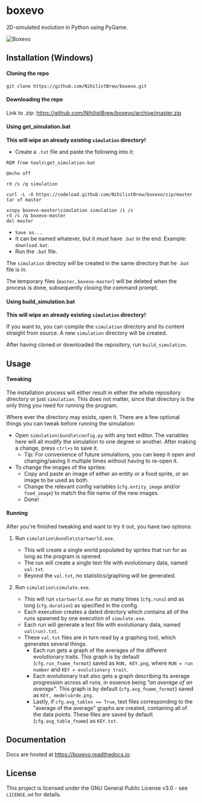 boxevo
======

2D-simulated evolution in Python using PyGame.

![Boxevo](https://media.giphy.com/media/cjcK4Ux5AZkw11UTNR/giphy.gif)

Installation (Windows)
----------------------

#### Cloning the repo

``` {.bash}
git clone https://github.com/NihilistBrew/boxevo.git
```

#### Downloading the repo

Link to .zip: https://github.com/NihilistBrew/boxevo/archive/master.zip

#### Using get\_simulation.bat

**This will wipe an already existing `simulation` directory!**

-   Create a `.txt` file and paste the following into it:

``` {.bash}
REM from tools\get_simulation.bat

@echo off

rd /s /q simulation

curl -L -O https://codeload.github.com/NihilistBrew/boxevo/zip/master
tar xf master

xcopy boxevo-master\simulation simulation /i /s
rd /s /q boxevo-master
del master
```

-   `Save as...`
-   It can be named whatever, but it must have `.bat` in the end.
    Example: `download.bat`.
-   Run the `.bat` file.

The `simulation` directoy will be created in the same directory that he
`.bat` file is in.

The temporary files (`master`, `boxevo-master`) will be deleted when the
process is done, subsequently closing the command prompt.

#### Using build\_simulation.bat

**This will wipe an already existing `simulation` directory!**

If you want to, you can compile the `simulation` directory and its
content straight from source. A new `simulation` directory will be
created.

After having cloned or downloaded the repository, run
`build_simulation`.

Usage
-----

#### Tweaking

The installation process will either result in either the whole
repository directory or just `simulation`. This does not matter, since
that directory is the only thing you need for running the program.

Where ever the directory may exists, open it. There are a few optional
things you can tweak before running the simulation:

-   Open `simulation\bundle\config.py` with any text editor. The
    variables here will all modify the simulation to one degree or
    another. After making a change, press `ctrl+s` to save it.
    -   Tip: For convenience of future simulations, you can keep it open
        and changing/saving it multiple times without having to re-open
        it.
-   To change the images of the sprites:
    -   Copy and paste an image of either an entity or a food sprite, or
        an image to be used as both.
    -   Change the relevant config variables (`cfg.entity_image` and/or
        `food_image`) to match the file name of the new images.
    -   Done!

#### Running

After you're finished tweaking and want to try it out, you have two
options:

1.  Run `simulation\bundle\startworld.exe`.

    -   This will create a single world populated by sprites that run
        for as long as the program is opened.
    -   The run will create a single text file with evolutionary data,
        named `val.txt`.
    -   Beyond the `val.txt`, no statistics/graphing will be generated.

2.  Run `simulation\simulate.exe`.

    -   This will run `startworld.exe` for as many times (`cfg.runs`)
        and as long (`cfg.duration`) as specified in the config.
    -   Each execution creates a dated directory which contains all of
        the runs spawned by one execution of `simulate.exe`.
    -   Each run will generate a text file with evolutionary data, named
        `val(run).txt`.
    -   These `val.txt` files are in turn read by a graphing tool, which
        generates several things.
        -   Each run gets a graph of the averages of the different
            evolutionary traits. This graph is by default
            (`cfg.run_fname_format`) saved as `RUN, KEY.png`, where
            `RUN = run number` and `KEY = evolutionary trait`.
        -   Each evolutionary trait also gets a graph describing its
            average progression across all runs, in essence being *"an
            average of an average"*. This graph is by default
            (`cfg.avg_fname_format`) saved as `KEY, medelvärde.png`.
        -   Lastly, if `cfg.avg_tables == True`, text files
            corresponding to the "average of the average" graphs are
            created, containing all of the data points. These files are
            saved by default (`cfg.avg_table_fname`) as `KEY.txt`.

Documentation
-------------

Docs are hosted at https://boxevo.readthedocs.io.

License
-------

This project is licensed under the GNU General Public License v3.0 - see
`LICENSE.md` for details. 